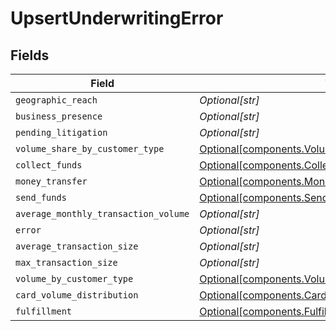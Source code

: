 # UpsertUnderwritingError


## Fields

| Field                                                                                                            | Type                                                                                                             | Required                                                                                                         | Description                                                                                                      |
| ---------------------------------------------------------------------------------------------------------------- | ---------------------------------------------------------------------------------------------------------------- | ---------------------------------------------------------------------------------------------------------------- | ---------------------------------------------------------------------------------------------------------------- |
| `geographic_reach`                                                                                               | *Optional[str]*                                                                                                  | :heavy_minus_sign:                                                                                               | N/A                                                                                                              |
| `business_presence`                                                                                              | *Optional[str]*                                                                                                  | :heavy_minus_sign:                                                                                               | N/A                                                                                                              |
| `pending_litigation`                                                                                             | *Optional[str]*                                                                                                  | :heavy_minus_sign:                                                                                               | N/A                                                                                                              |
| `volume_share_by_customer_type`                                                                                  | [Optional[components.VolumeShareByCustomerTypeError]](../../models/components/volumesharebycustomertypeerror.md) | :heavy_minus_sign:                                                                                               | N/A                                                                                                              |
| `collect_funds`                                                                                                  | [Optional[components.CollectFundsError]](../../models/components/collectfundserror.md)                           | :heavy_minus_sign:                                                                                               | N/A                                                                                                              |
| `money_transfer`                                                                                                 | [Optional[components.MoneyTransferError]](../../models/components/moneytransfererror.md)                         | :heavy_minus_sign:                                                                                               | N/A                                                                                                              |
| `send_funds`                                                                                                     | [Optional[components.SendFundsError]](../../models/components/sendfundserror.md)                                 | :heavy_minus_sign:                                                                                               | N/A                                                                                                              |
| `average_monthly_transaction_volume`                                                                             | *Optional[str]*                                                                                                  | :heavy_minus_sign:                                                                                               | N/A                                                                                                              |
| `error`                                                                                                          | *Optional[str]*                                                                                                  | :heavy_minus_sign:                                                                                               | N/A                                                                                                              |
| `average_transaction_size`                                                                                       | *Optional[str]*                                                                                                  | :heavy_minus_sign:                                                                                               | N/A                                                                                                              |
| `max_transaction_size`                                                                                           | *Optional[str]*                                                                                                  | :heavy_minus_sign:                                                                                               | N/A                                                                                                              |
| `volume_by_customer_type`                                                                                        | [Optional[components.VolumeByCustomerTypeError]](../../models/components/volumebycustomertypeerror.md)           | :heavy_minus_sign:                                                                                               | N/A                                                                                                              |
| `card_volume_distribution`                                                                                       | [Optional[components.CardVolumeDistributionError]](../../models/components/cardvolumedistributionerror.md)       | :heavy_minus_sign:                                                                                               | N/A                                                                                                              |
| `fulfillment`                                                                                                    | [Optional[components.FulfillmentDetailsError]](../../models/components/fulfillmentdetailserror.md)               | :heavy_minus_sign:                                                                                               | N/A                                                                                                              |